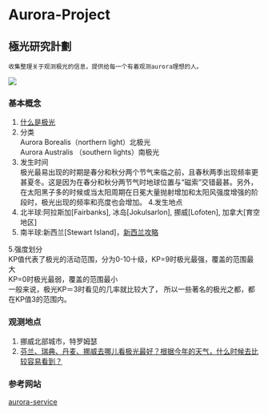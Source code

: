 # Aurora-Project
## 極光研究計劃
```
收集整理关于观测极光的信息，提供给每一个有着观测aurora理想的人。
```
![](https://p4-q.mafengwo.net/s10/M00/96/BD/wKgBZ1jqISuAIyzFAALN1hF-gFg05.jpeg?imageView2%2F2%2Fw%2F700%2Fh%2F600%2Fq%2F90%7CimageMogr2%2Fstrip%2Fquality%2F90)
### 基本概念
1. [什么是极光](https://zh.wikipedia.org/wiki/%E6%9E%81%E5%85%89)
2. 分类  
Aurora Borealis（northern light）北极光  
Aurora Australis （southern lights）南极光
3. 发生时间  
极光最易出现的时期是春分和秋分两个节气来临之前，且春秋两季出现频率更甚夏冬。这是因为在春分和秋分两节气时地球位置与“磁索”交错最甚。另外，在太阳黑子多的时候或当太阳周期在日冕大量抛射增加和太阳风强度增强的阶段时，极光出现的频率和亮度也会增加。
4.发生地点   
 1. 北半球:阿拉斯加[Fairbanks], 冰岛[Jokulsarlon], 挪威[Lofoten], 加拿大[育空地区]
 2. 南半球:新西兰[Stewart Island]，[新西兰攻略](https://www.weibo.com/ttarticle/p/show?id=2309404133040862406384&infeed=1) 

5.强度划分  
KP值代表了极光的活动范围，分为0-10十级，KP=9时极光最强，覆盖的范围最大  
KP=0时极光最弱，覆盖的范围最小  
一般来说，极光KP＝3时看见的几率就比较大了，
所以一些著名的极光之都，都在KP值3的范围内。


### 观测地点
1. 挪威北部城市，特罗姆瑟
2. [芬兰、瑞典、丹麦、挪威去哪儿看极光最好？根据今年的天气，什么时候去比较容易看到？](https://www.zhihu.com/question/20526153)
### 参考网站
[aurora-service](http://www.aurora-service.net/)

